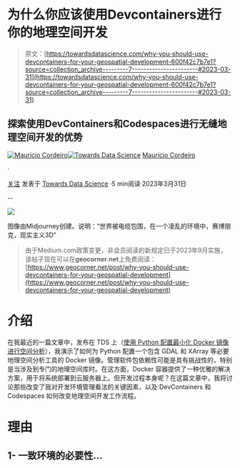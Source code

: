# 为什么你应该使用Devcontainers进行你的地理空间开发

> 原文：[https://towardsdatascience.com/why-you-should-use-devcontainers-for-your-geospatial-development-600f42c7b7e1?source=collection_archive---------7-----------------------#2023-03-31](https://towardsdatascience.com/why-you-should-use-devcontainers-for-your-geospatial-development-600f42c7b7e1?source=collection_archive---------7-----------------------#2023-03-31)

## 探索使用DevContainers和Codespaces进行无缝地理空间开发的优势

[](https://cordmaur.medium.com/?source=post_page-----600f42c7b7e1--------------------------------)[![Maurício Cordeiro](../Images/1ec750bf68bbaa0331fabdebebf28eb5.png)](https://cordmaur.medium.com/?source=post_page-----600f42c7b7e1--------------------------------)[](https://towardsdatascience.com/?source=post_page-----600f42c7b7e1--------------------------------)[![Towards Data Science](../Images/a6ff2676ffcc0c7aad8aaf1d79379785.png)](https://towardsdatascience.com/?source=post_page-----600f42c7b7e1--------------------------------) [Maurício Cordeiro](https://cordmaur.medium.com/?source=post_page-----600f42c7b7e1--------------------------------)

·

[关注](https://medium.com/m/signin?actionUrl=https%3A%2F%2Fmedium.com%2F_%2Fsubscribe%2Fuser%2F8878c77fe1a3&operation=register&redirect=https%3A%2F%2Ftowardsdatascience.com%2Fwhy-you-should-use-devcontainers-for-your-geospatial-development-600f42c7b7e1&user=Maur%C3%ADcio+Cordeiro&userId=8878c77fe1a3&source=post_page-8878c77fe1a3----600f42c7b7e1---------------------post_header-----------) 发表于 [Towards Data Science](https://towardsdatascience.com/?source=post_page-----600f42c7b7e1--------------------------------) ·5 min阅读·2023年3月31日[](https://medium.com/m/signin?actionUrl=https%3A%2F%2Fmedium.com%2F_%2Fvote%2Ftowards-data-science%2F600f42c7b7e1&operation=register&redirect=https%3A%2F%2Ftowardsdatascience.com%2Fwhy-you-should-use-devcontainers-for-your-geospatial-development-600f42c7b7e1&user=Maur%C3%ADcio+Cordeiro&userId=8878c77fe1a3&source=-----600f42c7b7e1---------------------clap_footer-----------)

--

[](https://medium.com/m/signin?actionUrl=https%3A%2F%2Fmedium.com%2F_%2Fbookmark%2Fp%2F600f42c7b7e1&operation=register&redirect=https%3A%2F%2Ftowardsdatascience.com%2Fwhy-you-should-use-devcontainers-for-your-geospatial-development-600f42c7b7e1&source=-----600f42c7b7e1---------------------bookmark_footer-----------)![](../Images/11a36ccf930dd6cff3a8e6e8247fd8ab.png)

图像由Midjourney创建。说明：“世界被电缆包围，在一个凌乱的环境中，赛博朋克，现实主义3D”

> 由于Medium.com政策变更，非会员阅读的新规定已于2023年9月实施，该帖子现在可以在**geocorner.net**上免费阅读：[https://www.geocorner.net/post/why-you-should-use-devcontainers-for-your-geospatial-development](https://www.geocorner.net/post/why-you-should-use-devcontainers-for-your-geospatial-development)

# 介绍

在我最近的一篇文章中，发布在 TDS 上（[使用 Python 配置最小化 Docker 镜像进行空间分析](https://medium.com/towards-data-science/configuring-a-minimal-docker-image-for-spatial-analysis-with-python-dc9970ca8a8a)），我演示了如何为 Python 配置一个包含 GDAL 和 XArray 等必要地理空间分析工具的 Docker 镜像。管理软件包依赖性可能是具有挑战性的，特别是当涉及到专门的地理空间库时。在这方面，Docker 容器提供了一种优雅的解决方案，用于将系统部署到云服务器上。但开发过程本身呢？在这篇文章中，我将讨论那些改变了我对开发环境管理看法的关键因素，以及 DevContainers 和 Codespaces 如何改变地理空间开发工作流程。

# 理由

## 1- 一致环境的必要性…
